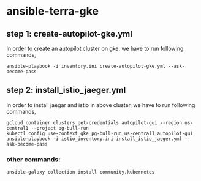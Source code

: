 # ansible-terra-gke
## step 1: create-autopilot-gke.yml
In order to create an autopilot cluster on gke, we have to run following commands,  
```
ansible-playbook -i inventory.ini create-autopilot-gke.yml --ask-become-pass
```

## step 2: install_istio_jaeger.yml
In order to install jaegar and istio in above cluster, we have to run following commands,  
```
gcloud container clusters get-credentials autopilot-gui --region us-central1 --project pg-bull-run  
kubectl config use-context gke_pg-bull-run_us-central1_autopilot-gui  
ansible-playbook -i istio_inventory.ini install_istio_jaeger.yml --ask-become-pass
```

### other commands:
```
ansible-galaxy collection install community.kubernetes
```